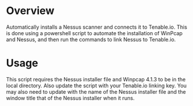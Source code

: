 # Overview
Automatically installs a Nessus scanner and connects it to Tenable.io.  This is done using a powershell script to automate the installation of WinPcap and Nessus, and then run the commands to link Nessus to Tenable.io.

# Usage
This script requires the Nessus installer file and Winpcap 4.1.3 to be in the local directory.  Also update the script with your Tenable.io linking key.  You may also need to update with the name of the Nessus installer file and the window title that of the Nessus installer when it runs.
